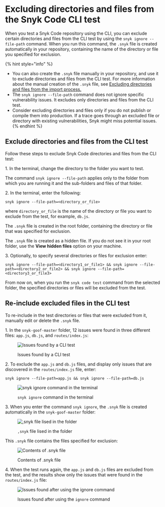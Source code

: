 # Excluding directories and files from the Snyk Code CLI test

When you test a Snyk Code repository using the CLI, you can exclude certain directories and files from the CLI test by using the `snyk ignore --file-path` command. When you run this command, the `.snyk` file is created automatically in your repository, containing the name of the directory or file you specified for exclusion.

{% hint style="info" %}
* You can also create the `.snyk` file manually in your repository, and use it to exclude directories and files from the CLI test. For more information about the manual creation of the `.snyk` file, see [Excluding directories and files from the import process.](https://docs.snyk.io/products/snyk-code/getting-started-with-snyk-code/activating-snyk-code-using-the-web-ui/step-3-importing-repositories-to-snyk-for-the-snyk-code-testing/excluding-directories-and-files-from-the-import-process)
* The `snyk ignore --file-path` command does not ignore specific vulnerability issues. It excludes only directories and files from the CLI test.
* Consider excluding directories and files only if you do not publish or compile them into production. If a trace goes through an excluded file or directory with existing vulnerabilities, Snyk might miss potential issues.
{% endhint %}

## **Exclude directories and files from the CLI test**

Follow these steps to exclude Snyk Code directories and files from the CLI test:

1\. In the terminal, change the directory to the folder you want to test.

The command `snyk ignore --file-path` applies only to the folder from which you are running it and the sub-folders and files of that folder.

2\. In the terminal, enter the following:

```
snyk ignore --file-path=<directory_or_file>
```

where `directory_or_file` is the name of the directory or file you want to exclude from the test, for example, `db.js`.

The `.snyk` file is created in the root folder, containing the directory or file that was specified for exclusion.

The `.snyk` file is created as a hidden file. If you do not see it in your root folder, use the **View hidden files** option on your machine.

3\. Optionally, to specify several directories or files for exclusion enter:

```
snyk ignore --file-path=<directory1_or_file1> && snyk ignore --file-path=<directory2_or_file2> && snyk ignore --file-path=<directory3_or_file3>
```

From now on, when you run the `snyk code test` command from the selected folder, the specified directories or files will be excluded from the test.

## Re-include excluded files in the CLI test&#x20;

To re-include in the test directories or files that were excluded from it, manually edit or delete the `.snyk` file.

1\. In the `snyk-goof-master` folder, 12 issues were found in three different files: `app.js`, `db.js`, and `routes/index.js`:

<figure><img src="../../../.gitbook/assets/snyk Code - CLI - snyk code test - Exclusion - before -2.png" alt="Issues found by a CLI test"><figcaption><p>Issues found by a CLI test</p></figcaption></figure>

2\. To exclude the `app.js` and `db.js` files, and display only issues that are discovered in the `routes/index.js` file, enter:

```
snyk ignore --file-path=app.js && snyk ignore --file-path=db.js
```

<figure><img src="../../../.gitbook/assets/snyk Code - CLI - snyk code test - Exclusion - Example command.png" alt="snyk ignore command in the terminal"><figcaption><p><code>snyk ignore</code> command in the terminal</p></figcaption></figure>

3\. When you enter the command `snyk ignore`, the `.snyk` file is created automatically in the `snyk-goof-master` folder:

<figure><img src="../../../.gitbook/assets/snyk Code - CLI - snyk code test - Exclusion - Example - .snyk file.png" alt=",snyk file lised in the folder"><figcaption><p><code>,snyk</code> file lised in the folder</p></figcaption></figure>

This `.snyk` file contains the files  specified for exclusion:

<figure><img src="../../../.gitbook/assets/snyk Code - CLI - snyk code test - Exclusion - Example - .snyk file - content.png" alt="Contents of .snyk file"><figcaption><p>Contents of .snyk file</p></figcaption></figure>

4\. When the test runs again, the `app.js` and `db.js` files are excluded from the test, and the results show only the issues that were found in the `routes/index.js` file:

<figure><img src="../../../.gitbook/assets/snyk Code - CLI - snyk code test - Exclusion - after - 2.png" alt="Issues found after using the ignore command"><figcaption><p>Issues found after using the <code>ignore</code> command</p></figcaption></figure>
